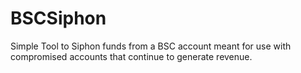 # BSCSiphon
 Simple Tool to Siphon funds from a BSC account meant for use with compromised accounts that continue to generate revenue.
